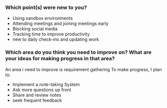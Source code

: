 ### Which point(s) were new to you?
* Using sandbox environments
* Attending meetings and joining meetings early
* Blocking social media
* Tracking time to improve productivity
* new to daily check-ins and updating work

### Which area do you think you need to improve on? What are your ideas for making progress in that area?
An area i need to improve is requirement gathering
To make progress, I plan to:
* Implement a note-taking System
* Ask more questions up front
* Share and review notes
* seek frequent feedback

